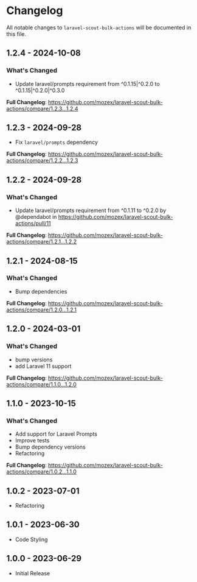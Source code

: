# Changelog

All notable changes to `laravel-scout-bulk-actions` will be documented in this file.

## 1.2.4 - 2024-10-08

### What's Changed

* Update laravel/prompts requirement from ^0.1.15|^0.2.0 to ^0.1.15|^0.2.0|^0.3.0

**Full Changelog**: https://github.com/mozex/laravel-scout-bulk-actions/compare/1.2.3...1.2.4

## 1.2.3 - 2024-09-28

- Fix `laravel/prompts` dependency

**Full Changelog**: https://github.com/mozex/laravel-scout-bulk-actions/compare/1.2.2...1.2.3

## 1.2.2 - 2024-09-28

### What's Changed

* Update laravel/prompts requirement from ^0.1.11 to ^0.2.0 by @dependabot in https://github.com/mozex/laravel-scout-bulk-actions/pull/11

**Full Changelog**: https://github.com/mozex/laravel-scout-bulk-actions/compare/1.2.1...1.2.2

## 1.2.1 - 2024-08-15

### What's Changed

* Bump dependencies

**Full Changelog**: https://github.com/mozex/laravel-scout-bulk-actions/compare/1.2.0...1.2.1

## 1.2.0 - 2024-03-01

### What's Changed

* bump versions
* add Laravel 11 support

**Full Changelog**: https://github.com/mozex/laravel-scout-bulk-actions/compare/1.1.0...1.2.0

## 1.1.0 - 2023-10-15

### What's Changed

- Add support for Laravel Prompts
- Improve tests
- Bump dependency versions
- Refactoring

**Full Changelog**: https://github.com/mozex/laravel-scout-bulk-actions/compare/1.0.2...1.1.0

## 1.0.2 - 2023-07-01

- Refactoring

## 1.0.1 - 2023-06-30

- Code Styling

## 1.0.0 - 2023-06-29

- Initial Release
